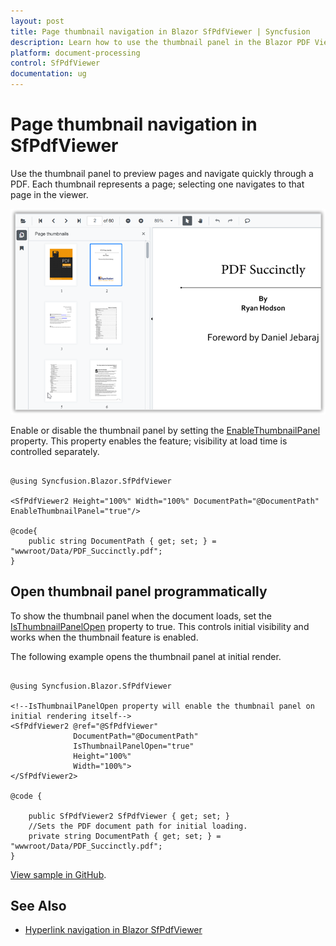 ```yaml
---
layout: post
title: Page thumbnail navigation in Blazor SfPdfViewer | Syncfusion
description: Learn how to use the thumbnail panel in the Blazor PDF Viewer to preview pages and navigate quickly, with visibility and startup options.
platform: document-processing
control: SfPdfViewer
documentation: ug
---
```


# Page thumbnail navigation in SfPdfViewer

Use the thumbnail panel to preview pages and navigate quickly through a PDF. Each thumbnail represents a page; selecting one navigates to that page in the viewer.

![Thumbnail panel in Blazor PDF Viewer showing page previews](../../blazor-classic/images/blazor-pdfviewer-page-thumbnail-navigation.png)

Enable or disable the thumbnail panel by setting the [EnableThumbnailPanel](https://help.syncfusion.com/cr/blazor/Syncfusion.Blazor.SfPdfViewer.PdfViewerBase.html#Syncfusion_Blazor_SfPdfViewer_PdfViewerBase_EnableThumbnailPanel) property. This property enables the feature; visibility at load time is controlled separately.

```cshtml

@using Syncfusion.Blazor.SfPdfViewer

<SfPdfViewer2 Height="100%" Width="100%" DocumentPath="@DocumentPath" EnableThumbnailPanel="true"/>

@code{
    public string DocumentPath { get; set; } = "wwwroot/Data/PDF_Succinctly.pdf";
}

```

## Open thumbnail panel programmatically

To show the thumbnail panel when the document loads, set the [IsThumbnailPanelOpen](https://help.syncfusion.com/cr/blazor/Syncfusion.Blazor.SfPdfViewer.PdfViewerBase.html#Syncfusion_Blazor_SfPdfViewer_PdfViewerBase_IsThumbnailPanelOpen) property to true. This controls initial visibility and works when the thumbnail feature is enabled.

The following example opens the thumbnail panel at initial render.

```cshtml

@using Syncfusion.Blazor.SfPdfViewer

<!--IsThumbnailPanelOpen property will enable the thumbnail panel on initial rendering itself-->
<SfPdfViewer2 @ref="@SfPdfViewer"
              DocumentPath="@DocumentPath"
              IsThumbnailPanelOpen="true"
              Height="100%"
              Width="100%">
</SfPdfViewer2>

@code {

    public SfPdfViewer2 SfPdfViewer { get; set; }
    //Sets the PDF document path for initial loading.
    private string DocumentPath { get; set; } = "wwwroot/Data/PDF_Succinctly.pdf";
}

```

[View sample in GitHub](https://github.com/SyncfusionExamples/blazor-pdf-viewer-examples/tree/master/Thumbnail/Show%20thumbnail%20panel).

## See Also

* [Hyperlink navigation in Blazor SfPdfViewer](./hyperlink-navigation)